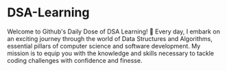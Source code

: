 # DSA-Learning
Welcome to Github's Daily Dose of DSA Learning! 🚀  Every day, I embark on an exciting journey through the world of Data Structures and Algorithms, essential pillars of computer science and software development. My mission is to equip you with the knowledge and skills necessary to tackle coding challenges with confidence and finesse.
